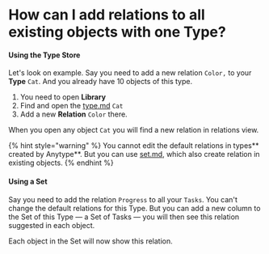 # How can I add relations to all existing objects with one Type?

#### **Using the Type Store**

Let's look on example. Say you need to add a new relation `Color,` to your **Type** `Cat`. And you already have 10 objects of this type.&#x20;

1. You need to open **Library**
2. Find and open the [type.md](../fundamentals/type.md "mention") `Cat`
3. Add a new **Relation** `Color` there.

When you open any object `Cat` you will find a new relation in relations view.

{% hint style="warning" %}
You cannot edit the default relations in types** created by Anytype**. But you can use [set.md](../fundamentals/set.md "mention"), which also create relation in existing objects.
{% endhint %}

#### **Using a Set**

Say you need to add the relation `Progress` to all your `Tasks`. You can't change the default relations for this Type. But you can add a new column to the Set of this Type — a Set of Tasks — you will then see this relation suggested in each object.

Each object in the Set will now show this relation.
